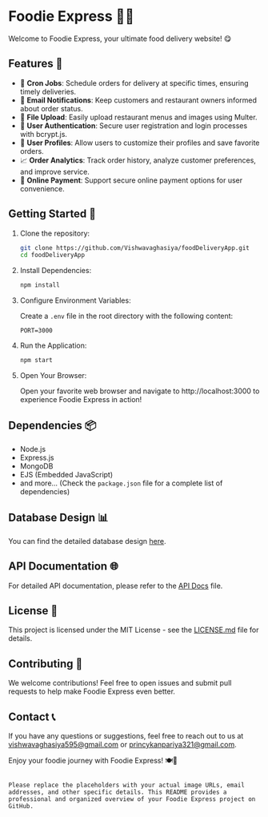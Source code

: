 # Foodie Express 🍔🚀

Welcome to Foodie Express, your ultimate food delivery website! 😋

## Features 🌟

- 📅 **Cron Jobs**: Schedule orders for delivery at specific times, ensuring timely deliveries.
- 📧 **Email Notifications**: Keep customers and restaurant owners informed about order status.
- 📂 **File Upload**: Easily upload restaurant menus and images using Multer.
- 👤 **User Authentication**: Secure user registration and login processes with bcrypt.js.
- 🌟 **User Profiles**: Allow users to customize their profiles and save favorite orders.
- 📈 **Order Analytics**: Track order history, analyze customer preferences, and improve service.
- 🛒 **Online Payment**: Support secure online payment options for user convenience.

## Getting Started 🚀

1. Clone the repository:

   ```bash
   git clone https://github.com/Vishwavaghasiya/foodDeliveryApp.git
   cd foodDeliveryApp
   ```

2. Install Dependencies:

   ```bash
   npm install
   ```

3. Configure Environment Variables:

   Create a `.env` file in the root directory with the following content:

   ```env
   PORT=3000
   ```

4. Run the Application:

   ```bash
   npm start
   ```

5. Open Your Browser:

   Open your favorite web browser and navigate to http://localhost:3000 to experience Foodie Express in action!

## Dependencies 📦

- Node.js
- Express.js
- MongoDB
- EJS (Embedded JavaScript)
- and more... (Check the `package.json` file for a complete list of dependencies)

## Database Design 📊

You can find the detailed database design [here](https://dbdiagram.io/d/Restaurant-6510f306ffbf5169f06880d1).

## API Documentation 🌐

For detailed API documentation, please refer to the [API Docs](API_DOCS.md) file.

## License 📄

This project is licensed under the MIT License - see the [LICENSE.md](LICENSE.md) file for details.

## Contributing 🤝

We welcome contributions! Feel free to open issues and submit pull requests to help make Foodie Express even better.

## Contact 📞

If you have any questions or suggestions, feel free to reach out to us at [vishwavaghasiya595@gmail.com](mailto:vishwavaghasiya595@gmail.com) or [princykanpariya321@gmail.com](mailto:princykanpariya321@gmail.com).

Enjoy your foodie journey with Foodie Express! 🍽️🥂
```

Please replace the placeholders with your actual image URLs, email addresses, and other specific details. This README provides a professional and organized overview of your Foodie Express project on GitHub.
